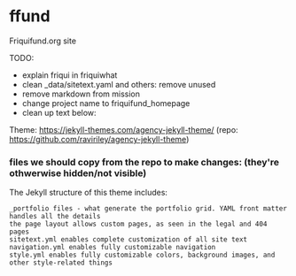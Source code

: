 # ffund
Friquifund.org site

TODO: 
  * explain friqui in friquiwhat
  * clean _data/sitetext.yaml and others: remove unused
  * remove markdown from mission
  * change project name to friquifund_homepage
  * clean up text below:


Theme: https://jekyll-themes.com/agency-jekyll-theme/ (repo: https://github.com/raviriley/agency-jekyll-theme)


### files we should copy from the repo to make changes: (they're othwerwise hidden/not visible)

The Jekyll structure of this theme includes:

    _portfolio files - what generate the portfolio grid. YAML front matter handles all the details
    the page layout allows custom pages, as seen in the legal and 404 pages
    sitetext.yml enables complete customization of all site text
    navigation.yml enables fully customizable navigation
    style.yml enables fully customizable colors, background images, and other style-related things

